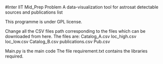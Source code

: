 #Inter IIT Mid_Prep Problem
A data-visualization tool for astrosat detectable sources and publications list

This programme is under GPL license.

Change all the CSV files path corresponding to the files which can be downloaded from here.
The files are:
Catalog_A.csv
loc_high.csv
loc_low.csv
Catalog_B.csv
publications.csv
Pub.csv

Main.py is the main code
The file requirement.txt contains the libraries required.

